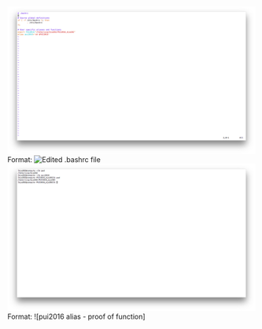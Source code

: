![Bashrc Variable and Alias](bashrc.png)
Format: ![Edited .bashrc file](url)
![Proof of Function - pui2016 alias](pui2016-command.png)
Format: ![pui2016 alias - proof of function]
